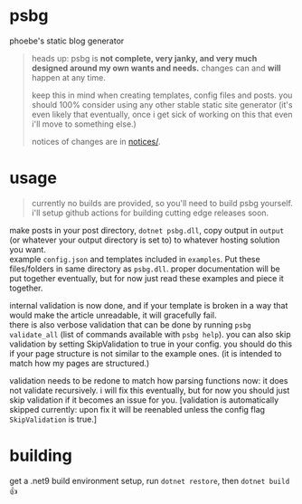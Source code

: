 # psbg
phoebe's static blog generator
> heads up: psbg is **not complete, very janky, and very much designed around my own wants and needs.** changes can and **will** happen at any time.  
> 
> keep this in mind when creating templates, config files and posts. you should 100% consider using any other stable static site generator (it's even likely that eventually, once i get sick of working on this that even i'll move to something else.)  
> 
> notices of changes are in [notices/](notices/).
# usage
> currently no builds are provided, so you'll need to build psbg yourself. i'll setup github actions for building cutting edge releases soon.
>
make posts in your post directory, `dotnet psbg.dll`, copy output in `output` (or whatever your output directory is set to) to whatever hosting solution you want.  
example `config.json` and templates included in `examples`. Put these files/folders in same directory as `psbg.dll`. proper documentation will be put together eventually, but for now just read these examples and piece it together.   

internal validation is now done, and if your template is broken in a way that would make the article unreadable, it will gracefully fail.  
there is also verbose validation that can be done by running `psbg validate_all` (list of commands available with `psbg help`). you can also skip validation by setting SkipValidation to true in your config. you should do this if your page structure is not similar to the example ones. (it is intended to match how my pages are structured.)  

validation needs to be redone to match how parsing functions now: it does not validate recursively. i will fix this eventually, but for now you should just skip validation if it becomes an issue for you. [validation is automatically skipped currently: upon fix it will be reenabled unless the config flag `SkipValidation` is true.]
&nbsp;  
# building
get a .net9 build environment setup, run `dotnet restore`, then `dotnet build` :thumbsup: